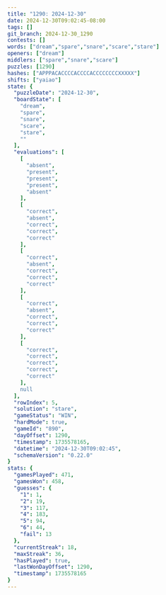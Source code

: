 ```yaml
---
title: "1290: 2024-12-30"
date: 2024-12-30T09:02:45-08:00
tags: []
git_branch: 2024-12-30_1290
contests: []
words: ["dream","spare","snare","scare","stare"]
openers: ["dream"]
middlers: ["spare","snare","scare"]
puzzles: [1290]
hashes: ["APPPACACCCCACCCCACCCCCCCCXXXXX"]
shifts: ["yaiao"]
state: {
  "puzzleDate": "2024-12-30",
  "boardState": [
    "dream",
    "spare",
    "snare",
    "scare",
    "stare",
    ""
  ],
  "evaluations": [
    [
      "absent",
      "present",
      "present",
      "present",
      "absent"
    ],
    [
      "correct",
      "absent",
      "correct",
      "correct",
      "correct"
    ],
    [
      "correct",
      "absent",
      "correct",
      "correct",
      "correct"
    ],
    [
      "correct",
      "absent",
      "correct",
      "correct",
      "correct"
    ],
    [
      "correct",
      "correct",
      "correct",
      "correct",
      "correct"
    ],
    null
  ],
  "rowIndex": 5,
  "solution": "stare",
  "gameStatus": "WIN",
  "hardMode": true,
  "gameId": "890",
  "dayOffset": 1290,
  "timestamp": 1735578165,
  "datetime": "2024-12-30T09:02:45",
  "schemaVersion": "0.22.0"
}
stats: {
  "gamesPlayed": 471,
  "gamesWon": 458,
  "guesses": {
    "1": 1,
    "2": 19,
    "3": 117,
    "4": 183,
    "5": 94,
    "6": 44,
    "fail": 13
  },
  "currentStreak": 18,
  "maxStreak": 36,
  "hasPlayed": true,
  "lastWonDayOffset": 1290,
  "timestamp": 1735578165
}
---
```

<!-- more -->

